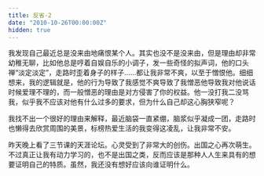 ```yaml
---
title: 反省-2
date: "2010-10-26T00:00:00Z"
hidden: true
---
```

我发现自己最近总是没来由地痛恨某个人。其实也没不是没来由，但是理由却非常幼稚无聊，比如他总是哼着自娱自乐的小调子，发一些奇怪的拟声词，他的口头禅“淡定淡定”，走路时歪着身子的样子……都让我非常不爽，以至于憎恨他。细细想来，我的逻辑就是，他的行为导致了我感觉不爽导致了我憎恶他导致我对他说话时候爱理不理的，而一般憎恶的理由是对方侵害了你的权益。他一没打我二没骂我，似乎我不应该对他有什么过多的要求，但为什么自己却这心胸狭窄呢？

我找不出一个很好的理由来解释，最近脑袋一直紧绷，脑浆似乎凝成一团，走路时也懒得去欣赏周围的美景，标榜热爱生活的我变得这凌乱，让我非常不安。

昨天晚上看了三节课的天涯论坛。心灵受到了非常大的创伤。出国之心再次萌生。不过真正让我有动力学习的，也不是出国之类，反而应该是那种人人生来具有的想要证明自己的特质。虽然，我还没有想好应该向谁证明什么。